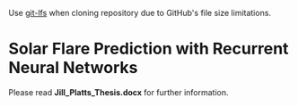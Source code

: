Use <a href="https://git-lfs.github.com/">git-lfs</a> when cloning repository due to GitHub's file size limitations. 

# Solar Flare Prediction with Recurrent Neural Networks

Please read **Jill_Platts_Thesis.docx** for further information.
